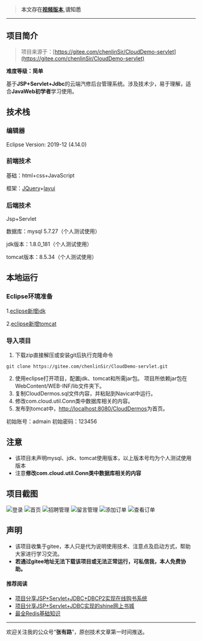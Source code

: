 >  **本文存在[视频版本][1],请知悉**


----------
## 项目简介
>项目来源于：[https://gitee.com/chenlinSir/CloudDemo-servlet](https://gitee.com/chenlinSir/CloudDemo-servlet)

**难度等级：简单**

基于**JSP+Servlet+Jdbc**的云端汽修后台管理系统。涉及技术少，易于理解，适合**JavaWeb初学者**学习使用。


## 技术栈

### 编辑器
Eclipse Version: 2019-12 (4.14.0)
### 前端技术
基础：html+css+JavaScript

框架：[JQuery](https://jquery.com/)+[layui](https://www.layui.com/)
### 后端技术

Jsp+Servlet

数据库：mysql 5.7.27（个人测试使用）

jdk版本：1.8.0_181（个人测试使用）

tomcat版本：8.5.34（个人测试使用）
## 本地运行
### Eclipse环境准备
1.[eclipse新增jdk](http://coderzcr.gitee.io/sensor-java-picture/pictures/Eclipse%E6%96%B0%E5%A2%9Ejdk.mp4)

2.[eclipse新增tomcat](http://coderzcr.gitee.io/sensor-java-picture/pictures/Eclipse%E6%96%B0%E5%A2%9Etomcat.mp4)
### 导入项目
1. 下载zip直接解压或安装git后执行克隆命令 
```
git clone https://gitee.com/chenlinSir/CloudDemo-servlet.git
```
2. 使用eclipse打开项目，配置jdk、tomcat和所需jar包。
项目所依赖jar包在WebContent/WEB-INF/lib文件夹下。
3. 复制CloudDermos.sql文件内容，并粘贴到Navicat中运行。
4. 修改com.cloud.util.Conn类中数据库相关的内容。
5. 发布到tomcat中，[http://localhost:8080/CloudDermos](http://localhost:8080/CloudDermos)为首页。

初始账号：admain 初始密码：123456

## 注意
- 该项目未声明mysql、jdk、tomcat使用版本，以上版本号均为个人测试使用版本
- 注意**修改com.cloud.util.Conn类中数据库相关的内容**


## 项目截图
![登录](http://coderzcr.gitee.io/sensor-java-picture/pictures/blog20200318112301.png)
![首页](http://coderzcr.gitee.io/sensor-java-picture/pictures/blog20200318112302.png)
![招聘管理](http://coderzcr.gitee.io/sensor-java-picture/pictures/blog20200318112303.png)
![留言管理](http://coderzcr.gitee.io/sensor-java-picture/pictures/blog20200318112304.png)
![添加订单](http://coderzcr.gitee.io/sensor-java-picture/pictures/blog20200318112305.png)
![查看订单](http://coderzcr.gitee.io/sensor-java-picture/pictures/blog20200318112306.png)

## 声明
- 该项目收集于gitee，本人只是代为说明使用技术、注意点及启动方式，帮助大家进行学习交流。
- **若通过gitee地址无法下载该项目或无法正常运行，可私信我，本人免费协助。**

#### 推荐阅读
- [项目分享JSP+Servlet+JDBC+DBCP2实现在线购书系统](https://mp.weixin.qq.com/s/kFHzkRtL6FNN9koaWAjDkg)
- [项目分享JSP+Servlet+JDBC实现的shine网上书城](https://mp.weixin.qq.com/s/GvfywZwg28IMYk5Q2ZWcOw)
- [最全Redis基础知识](https://mp.weixin.qq.com/s/AxvoxLBqKtq3dCPU4FqHbw)


---

欢迎关注我的公众号“**张有路**”，原创技术文章第一时间推送。


  [1]: https://zhuanlan.zhihu.com/p/114188772